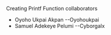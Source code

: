 Creating Printf Function
collaborators
- Oyoho Ukpai Akpan --Oyohoukpai
- Samuel Adekeye Pelumi --Cyborgalx
